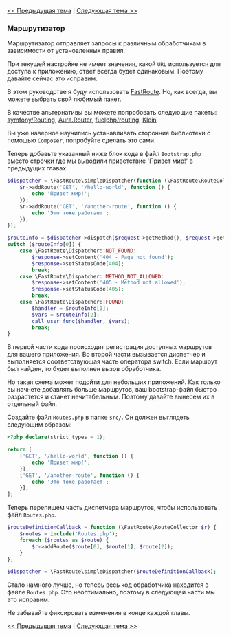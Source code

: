 [<< Предыдущая тема](04-http.md) | [Следующая тема >>](06-dispatching-to-a-class.md)

### Маршрутизатор

Маршрутизатор отправляет запросы к различным обработчикам в зависимости от установленных правил.

При текущей настройке не имеет значения, какой `URL` используется для доступа к приложению, ответ всегда будет одинаковым. Поэтому давайте сейчас это исправим.

В этом руководстве я буду использовать [FastRoute](https://github.com/nikic/FastRoute). Но, как всегда, вы можете выбрать свой любимый пакет.

В качестве альтернативы вы можете попробовать следующие пакеты: [symfony/Routing](https://github.com/symfony/Routing), [Aura.Router](https://github.com/auraphp/Aura.Router), [fuelphp/routing](https://github.com/fuelphp/routing), [Klein](https://github.com/chriso/klein.php)

Вы уже наверное научились устанавливать сторонние библиотеки с помощью `Composer`, попробуйте сделать это сами.

Теперь добавьте указанный ниже блок кода в файл `Bootstrap.php` вместо строчки где мы выводили приветствие 'Привет мир!' в предыдущих главах.

```php
$dispatcher = \FastRoute\simpleDispatcher(function (\FastRoute\RouteCollector $r) {
    $r->addRoute('GET', '/hello-world', function () {
        echo 'Привет мир!';
    });
    $r->addRoute('GET', '/another-route', function () {
        echo 'Это тоже работает';
    });
});

$routeInfo = $dispatcher->dispatch($request->getMethod(), $request->getPath());
switch ($routeInfo[0]) {
    case \FastRoute\Dispatcher::NOT_FOUND:
        $response->setContent('404 - Page not found');
        $response->setStatusCode(404);
        break;
    case \FastRoute\Dispatcher::METHOD_NOT_ALLOWED:
        $response->setContent('405 - Method not allowed');
        $response->setStatusCode(405);
        break;
    case \FastRoute\Dispatcher::FOUND:
        $handler = $routeInfo[1];
        $vars = $routeInfo[2];
        call_user_func($handler, $vars);
        break;
}
```

В первой части кода происходит регистрация доступных маршрутов для вашего приложения. Во второй части вызывается диспетчер и выполняется соответствующая часть оператора switch. Если маршрут был найден, то будет выполнен вызов обработчика.

Но такая схема может подойти для небольших приложений. Как только вы начнете добавлять больше маршрутов, ваш bootstrap-файл быстро разрастется и станет нечитабельным. Поэтому давайте вынесем их в отдельный файл.

Создайте файл `Routes.php` в папке `src/`. Он должен выглядеть следующим образом:

```php
<?php declare(strict_types = 1);

return [
    ['GET', '/hello-world', function () {
        echo 'Привет мир!';
    }],
    ['GET', '/another-route', function () {
        echo 'Это тоже работает';
    }],
];
```

Теперь перепишем часть диспетчера маршрутов, чтобы использовать файл `Routes.php`.

```php
$routeDefinitionCallback = function (\FastRoute\RouteCollector $r) {
    $routes = include('Routes.php');
    foreach ($routes as $route) {
        $r->addRoute($route[0], $route[1], $route[2]);
    }
};

$dispatcher = \FastRoute\simpleDispatcher($routeDefinitionCallback);
```

Стало намного лучше, но теперь весь код обработчика находится в файле `Routes.php`. Это неоптимально, поэтому в следующей части мы это исправим.

Не забывайте фиксировать изменения в конце каждой главы.

[<< Предыдущая тема](04-http.md) | [Следующая тема >>](06-dispatching-to-a-class.md)
